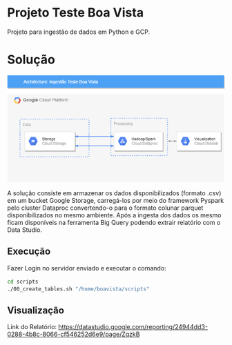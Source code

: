 # Projeto Teste Boa Vista

Projeto para ingestão de dados em Python e GCP.


# Solução

![alt text](https://github.com/VitorPaes/BoaVista_TST/blob/main/_exp.png?raw=true)

A solução consiste em armazenar os dados disponibilizados (formato .csv) em um bucket  Google Storage, carregá-los por meio do framework Pyspark pelo cluster Dataproc convertendo-o para o formato colunar parquet disponibilizados no mesmo ambiente. Após a ingesta dos dados os mesmo ficam disponíveis na ferramenta Big Query podendo extrair relatório com o Data Studio.  


## Execução

Fazer Login no servidor enviado e executar o comando:

```bash
cd scripts 
./00_create_tables.sh "/home/boavista/scripts"
```


## Visualização 

Link do Relatório:
https://datastudio.google.com/reporting/24944dd3-0288-4b8c-8066-cf546252d6e9/page/ZqzkB
